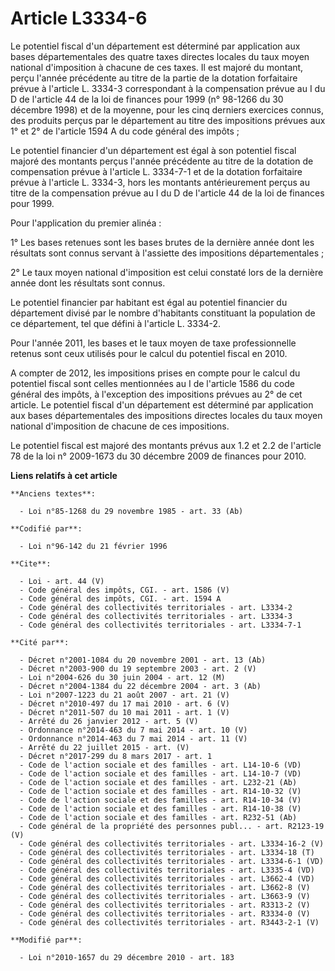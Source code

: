 # Article L3334-6

Le potentiel fiscal d'un département est déterminé par application aux bases départementales des quatre taxes directes
locales du taux moyen national d'imposition à chacune de ces taxes. Il est majoré du montant, perçu l'année précédente au
titre de la partie de la dotation forfaitaire prévue à l'article L. 3334-3 correspondant à la compensation prévue au I du D
de l'article 44 de la loi de finances pour 1999 (n° 98-1266 du 30 décembre 1998) et de la moyenne, pour les cinq derniers
exercices connus, des produits perçus par le département au titre des impositions prévues aux 1° et 2° de l'article 1594 A du
code général des impôts ; 

Le potentiel financier d'un département est égal à son potentiel fiscal majoré des montants perçus l'année précédente au
titre de la dotation de compensation prévue à l'article L. 3334-7-1 et de la dotation forfaitaire prévue à l'article L.
3334-3, hors les montants antérieurement perçus au titre de la compensation prévue au I du D de l'article 44 de la loi de
finances pour 1999. 

Pour l'application du premier alinéa : 

1° Les bases retenues sont les bases brutes de la dernière année dont les résultats sont connus servant à l'assiette des
impositions départementales ; 

2° Le taux moyen national d'imposition est celui constaté lors de la dernière année dont les résultats sont connus. 

Le potentiel financier par habitant est égal au potentiel financier du département divisé par le nombre d'habitants
constituant la population de ce département, tel que défini à l'article L. 3334-2. 

Pour l'année 2011, les bases et le taux moyen de taxe professionnelle retenus sont ceux utilisés pour le calcul du potentiel
fiscal en 2010.

A compter de 2012, les impositions prises en compte pour le calcul du potentiel fiscal sont celles mentionnées au I de
l'article 1586 du code général des impôts, à l'exception des impositions prévues au 2° de cet article. Le potentiel fiscal
d'un département est déterminé par application aux bases départementales des impositions directes locales du taux moyen
national d'imposition de chacune de ces impositions. 

Le potentiel fiscal est majoré des montants prévus aux 1.2 et 2.2 de l'article 78 de la loi n° 2009-1673 du 30 décembre 2009
de finances pour 2010.

**Liens relatifs à cet article**

	**Anciens textes**:

	  - Loi n°85-1268 du 29 novembre 1985 - art. 33 (Ab)

	**Codifié par**:

	  - Loi n°96-142 du 21 février 1996

	**Cite**:

	  - Loi - art. 44 (V)
	  - Code général des impôts, CGI. - art. 1586 (V)
	  - Code général des impôts, CGI. - art. 1594 A
	  - Code général des collectivités territoriales - art. L3334-2
	  - Code général des collectivités territoriales - art. L3334-3
	  - Code général des collectivités territoriales - art. L3334-7-1

	**Cité par**:

	  - Décret n°2001-1084 du 20 novembre 2001 - art. 13 (Ab)
	  - Décret n°2003-900 du 19 septembre 2003 - art. 2 (V)
	  - Loi n°2004-626 du 30 juin 2004 - art. 12 (M)
	  - Décret n°2004-1384 du 22 décembre 2004 - art. 3 (Ab)
	  - Loi n°2007-1223 du 21 août 2007 - art. 21 (V)
	  - Décret n°2010-497 du 17 mai 2010 - art. 6 (V)
	  - Décret n°2011-507 du 10 mai 2011 - art. 1 (V)
	  - Arrêté du 26 janvier 2012 - art. 5 (V)
	  - Ordonnance n°2014-463 du 7 mai 2014 - art. 10 (V)
	  - Ordonnance n°2014-463 du 7 mai 2014 - art. 11 (V)
	  - Arrêté du 22 juillet 2015 - art. (V)
	  - Décret n°2017-299 du 8 mars 2017 - art. 1
	  - Code de l'action sociale et des familles - art. L14-10-6 (VD)
	  - Code de l'action sociale et des familles - art. L14-10-7 (VD)
	  - Code de l'action sociale et des familles - art. L232-21 (Ab)
	  - Code de l'action sociale et des familles - art. R14-10-32 (V)
	  - Code de l'action sociale et des familles - art. R14-10-34 (V)
	  - Code de l'action sociale et des familles - art. R14-10-38 (V)
	  - Code de l'action sociale et des familles - art. R232-51 (Ab)
	  - Code général de la propriété des personnes publ... - art. R2123-19 (V)
	  - Code général des collectivités territoriales - art. L3334-16-2 (V)
	  - Code général des collectivités territoriales - art. L3334-18 (T)
	  - Code général des collectivités territoriales - art. L3334-6-1 (VD)
	  - Code général des collectivités territoriales - art. L3335-4 (VD)
	  - Code général des collectivités territoriales - art. L3662-4 (VD)
	  - Code général des collectivités territoriales - art. L3662-8 (V)
	  - Code général des collectivités territoriales - art. L3663-9 (V)
	  - Code général des collectivités territoriales - art. R3313-2 (V)
	  - Code général des collectivités territoriales - art. R3334-0 (V)
	  - Code général des collectivités territoriales - art. R3443-2-1 (V)

	**Modifié par**:

	  - Loi n°2010-1657 du 29 décembre 2010 - art. 183

